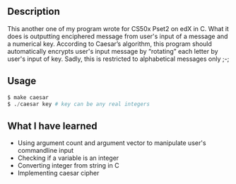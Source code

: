## Description
This another one of my program wrote for CS50x Pset2 on edX in C. What it does is outputting enciphered message from user's input of a message and a numerical key. According to Caesar’s algorithm, this program should automatically encrypts user's input message by “rotating” each letter by user's input of key. Sadly, this is restricted to alphabetical messages only ;-;

## Usage
```python
$ make caesar
$ ./caesar key # key can be any real integers
```

## What I have learned
* Using argument count and argument vector to manipulate user's commandline input
* Checking if a variable is an integer
* Converting integer from string in C
* Implementing caesar cipher
